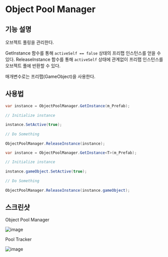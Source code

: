 # Object Pool Manager

## 기능 설명
오브젝트 풀링을 관리한다.

GetInstance 함수를 통해 `activeSelf == false` 상태의 프리팹 인스턴스를 얻을 수 있다.
ReleaseInstance 함수를 통해 `activeSelf` 상태에 관계없이 프리팹 인스턴스를 오브젝트 풀에 반환할 수 있다.

매개변수로는 프리팹(GameObject)을 사용한다.

## 사용법
```csharp
var instance = ObjectPoolManager.GetInstance(m_Prefab);
        
// Initialize instance
        
instance.SetActive(true);
        
// Do Something
        
ObjectPoolManager.ReleaseInstance(instance);
```

```csharp
var instance = ObjectPoolManager.GetInstance<T>(m_Prefab);
        
// Initialize instance
        
instance.gameObject.SetActive(true);
        
// Do Something
        
ObjectPoolManager.ReleaseInstance(instance.gameObject);
```

## 스크린샷
Object Pool Manager

![image](https://github.com/Eu4ng/unity-object-pool-manager/assets/59055049/d6f178e6-6fb0-4456-86db-cbbc887899f4)

Pool Tracker

![image](https://github.com/Eu4ng/unity-object-pool-manager/assets/59055049/3697fd64-ec21-4ee4-8988-2ca38a264180)
